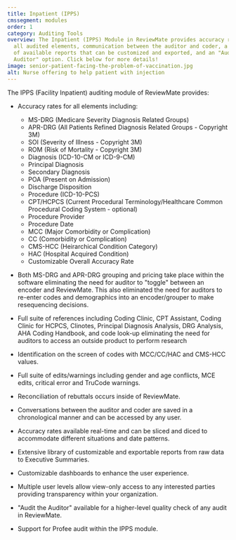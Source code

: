 ```yaml
---
title: Inpatient (IPPS)
cmssegment: modules
order: 1
category: Auditing Tools
overview: The Inpatient (IPPS) Module in ReviewMate provides accuracy rates for
  all audited elements, communication between the auditor and coder, a library
  of available reports that can be customized and exported, and an "Audit the
  Auditor" option. Click below for more details!
image: senior-patient-facing-the-problem-of-vaccination.jpg
alt: Nurse offering to help patient with injection
---
```

The IPPS (Facility Inpatient) auditing module of ReviewMate provides:

* Accuracy rates for all elements including:

  * MS-DRG (Medicare Severity Diagnosis Related Groups)
  * APR-DRG (All Patients Refined Diagnosis Related Groups - Copyright 3M)
  * SOI (Severity of Illness - Copyright 3M)
  * ROM (Risk of Mortality - Copyright 3M)
  * Diagnosis (ICD-10-CM or ICD-9-CM)
  * Principal Diagnosis
  * Secondary Diagnosis
  * POA (Present on Admission)
  * Discharge Disposition
  * Procedure (ICD-10-PCS)
  * CPT/HCPCS (Current Procedural Terminology/Healthcare Common Procedural Coding System - optional)
  * Procedure Provider
  * Procedure Date
  * MCC (Major Comorbidity or Complication)
  * CC (Comorbidity or Complication)
  * CMS-HCC (Heirarchical Condition Category)
  * HAC (Hospital Acquired Condition)
  * Customizable Overall Accuracy Rate
* Both MS-DRG and APR-DRG grouping and pricing take place within the software eliminating the need for auditor to "toggle" between an encoder and ReviewMate. This also eliminated the need for auditors to re-enter codes and demographics into an encoder/grouper to make resequencing decisions.
* Full suite of references including Coding Clinic, CPT Assistant, Coding Clinic for HCPCS, Clinotes, Principal Diagnosis Analysis, DRG Analysis, AHA Coding Handbook, and code look-up eliminating the need for auditors to access an outside product to perform research
* Identification on the screen of codes with MCC/CC/HAC and CMS-HCC values.
* Full suite of edits/warnings including gender and age conflicts, MCE edits, critical error and TruCode warnings.
* Reconciliation of rebuttals occurs inside of ReviewMate.
* Conversations between the auditor and coder are saved in a chronological manner and can be accessed by any user.
* Accuracy rates available real-time and can be sliced and diced to accommodate different situations and date patterns.
* Extensive library of customizable and exportable reports from raw data to Executive Summaries.
* Customizable dashboards to enhance the user experience.
* Multiple user levels allow view-only access to any interested parties providing transparency within your organization.
* "Audit the Auditor" available for a higher-level quality check of any audit in ReviewMate.
* Support for Profee audit within the IPPS module.
